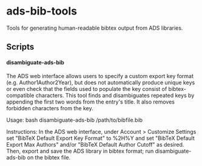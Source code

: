 # ads-bib-tools
Tools for generating human-readable bibtex output from ADS libraries.

## Scripts

#### disambiguate-ads-bib

The ADS web interface allows users to specify a custom export key format (e.g. Author1Author2Year), but does not automatically produce unique keys or even check that the fields used to populate the key consist of bibtex-compatible characters. This tool finds and disambiguates repeated keys by appending the first two words from the entry's title. It also removes forbidden characters from the key.

Usage: bash disambiguate-ads-bib /path/to/bibfile.bib

Instructions: In the ADS web interface, under Account > Customize Settings set "BibTeX Default Export Key Format" to %2H%Y and set "BibTeX Default Export Max Authors" and/or "BibTeX Default Author Cutoff" as desired. Then, export and save the ADS library in bibtex format; run disambiguate-ads-bib on the bibtex file.
